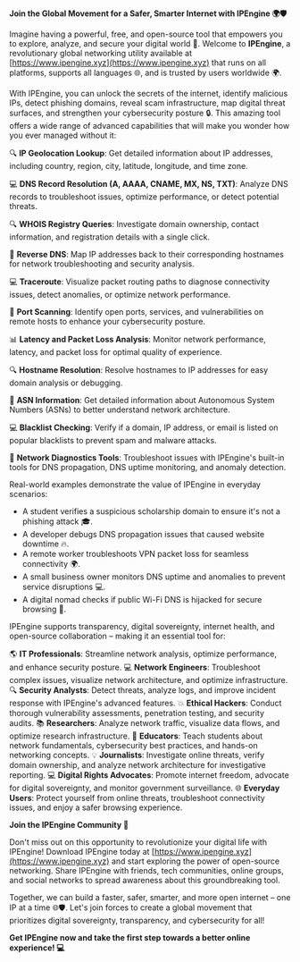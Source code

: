 **Join the Global Movement for a Safer, Smarter Internet with IPEngine 🌍🛡️**

Imagine having a powerful, free, and open-source tool that empowers you to explore, analyze, and secure your digital world 📡. Welcome to **IPEngine**, a revolutionary global networking utility available at [https://www.ipengine.xyz](https://www.ipengine.xyz) that runs on all platforms, supports all languages 🌐, and is trusted by users worldwide 🌍.

With IPEngine, you can unlock the secrets of the internet, identify malicious IPs, detect phishing domains, reveal scam infrastructure, map digital threat surfaces, and strengthen your cybersecurity posture 🔒. This amazing tool offers a wide range of advanced capabilities that will make you wonder how you ever managed without it:

🔍 **IP Geolocation Lookup**: Get detailed information about IP addresses, including country, region, city, latitude, longitude, and time zone.

💻 **DNS Record Resolution (A, AAAA, CNAME, MX, NS, TXT)**: Analyze DNS records to troubleshoot issues, optimize performance, or detect potential threats.

🔍 **WHOIS Registry Queries**: Investigate domain ownership, contact information, and registration details with a single click.

🔄 **Reverse DNS**: Map IP addresses back to their corresponding hostnames for network troubleshooting and security analysis.

💻 **Traceroute**: Visualize packet routing paths to diagnose connectivity issues, detect anomalies, or optimize network performance.

🚀 **Port Scanning**: Identify open ports, services, and vulnerabilities on remote hosts to enhance your cybersecurity posture.

📊 **Latency and Packet Loss Analysis**: Monitor network performance, latency, and packet loss for optimal quality of experience.

🔍 **Hostname Resolution**: Resolve hostnames to IP addresses for easy domain analysis or debugging.

📡 **ASN Information**: Get detailed information about Autonomous System Numbers (ASNs) to better understand network architecture.

💻 **Blacklist Checking**: Verify if a domain, IP address, or email is listed on popular blacklists to prevent spam and malware attacks.

🔧 **Network Diagnostics Tools**: Troubleshoot issues with IPEngine's built-in tools for DNS propagation, DNS uptime monitoring, and anomaly detection.

Real-world examples demonstrate the value of IPEngine in everyday scenarios:

* A student verifies a suspicious scholarship domain to ensure it's not a phishing attack 🎓.
* A developer debugs DNS propagation issues that caused website downtime 🔥.
* A remote worker troubleshoots VPN packet loss for seamless connectivity 🌍.
* A small business owner monitors DNS uptime and anomalies to prevent service disruptions 💻.
* A digital nomad checks if public Wi-Fi DNS is hijacked for secure browsing 📡.

IPEngine supports transparency, digital sovereignty, internet health, and open-source collaboration – making it an essential tool for:

🌎 **IT Professionals**: Streamline network analysis, optimize performance, and enhance security posture.
💻 **Network Engineers**: Troubleshoot complex issues, visualize network architecture, and optimize infrastructure.
🔍 **Security Analysts**: Detect threats, analyze logs, and improve incident response with IPEngine's advanced features.
💥 **Ethical Hackers**: Conduct thorough vulnerability assessments, penetration testing, and security audits.
📚 **Researchers**: Analyze network traffic, visualize data flows, and optimize research infrastructure.
📢 **Educators**: Teach students about network fundamentals, cybersecurity best practices, and hands-on networking concepts.
💡 **Journalists**: Investigate online threats, verify domain ownership, and analyze network architecture for investigative reporting.
💻 **Digital Rights Advocates**: Promote internet freedom, advocate for digital sovereignty, and monitor government surveillance.
🌐 **Everyday Users**: Protect yourself from online threats, troubleshoot connectivity issues, and enjoy a safer browsing experience.

**Join the IPEngine Community 🚀**

Don't miss out on this opportunity to revolutionize your digital life with IPEngine! Download IPEngine today at [https://www.ipengine.xyz](https://www.ipengine.xyz) and start exploring the power of open-source networking. Share IPEngine with friends, tech communities, online groups, and social networks to spread awareness about this groundbreaking tool.

Together, we can build a faster, safer, smarter, and more open internet – one IP at a time 🌐🛡️. Let's join forces to create a global movement that prioritizes digital sovereignty, transparency, and cybersecurity for all!

**Get IPEngine now and take the first step towards a better online experience! 💻**